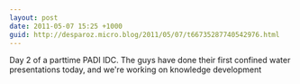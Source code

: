 ```yaml
---
layout: post
date: 2011-05-07 15:25 +1000
guid: http://desparoz.micro.blog/2011/05/07/t66735287740542976.html
---
```

Day 2 of a parttime PADI IDC. The guys have done their first confined water presentations today, and we're working on knowledge development
